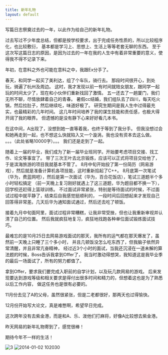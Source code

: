 ```yaml
---
title: 新年礼物
layout: default
---
```


写篇日志祭奠过去的一年，以此作为给自己的新年礼物。

过去写过不少年度总结，但都是按学校要求，出于完成任务性质的，所以比较程序化，也比较敷衍，
基本都是学习上、思想上、生活上等等老套无聊的东西。
至于这次写这篇日志的原因，是因为过去的一年在我的人生中有着非常重要的意义，使得我不得不记录下来。

年初，在意料之外也可能在意料之中，我跟Ex分手了。

春天，和同学一起买了美利达，组了个车队，骑行去。
那段时间很开心，到处玩，骑遍了杭州及周边。
这时，我才发现以前一有时间就陪女朋友，跟同学一起玩的时间太少了，现在和小伙伴们重新找回了激情。
五一还去了一趟厦门，我们无所不聊，尽情放肆着自己的青春。
暑假cc结婚，我们组队去了四川，每天吃火锅，然后拉肚子，然后继续吃，味道好极了。
研究生期间是我人生中过得最充实，也最精彩的几年时间。
这几年时间培养了我的谋生技能和责任感，也极大得开阔了我的眼界。
但遗憾的是没有静下心来好好看几本书。

在这中间，A出现了，没想到她一直等着我，也终于等到了我分手。
但我没想过会和她再走到一起，也不想这么快就陷入又一个漩涡，我也没有资本去这么做。
。。。（此处省略10000字）。。。
我们还是走到了一起。

随着上一届的毕业，我们成为了新一届毕业班同学。开始要考虑项目交接、找工作、论文等事宜了。
带了三次王叶去北京锻炼，应该可以正式将项目交给他了，于是滨海旅游的项目我就基本不管了。
8月中旬开始投了第一份简历（网易游戏），然后就是准备计算机各项技能，这时重新拾起了C++。
8月底第一次笔试（华为，费蓝网吧），然后是第一次面试（华为，百合花饭店），笔试三道题半个多小时轻松搞定
（前一天晚上复习刚好就遇上了这三道题，华为题目都不换一下），
回学校还赶得上篮球训练。
不过面试非常紧张，特别是等待面试的时候，不过面试过程中就平静了，结束后自我感觉挺顺利的，
一段时间后回想起来才发现自己回答得非常差。几天后华为通知面试通过，然后还去吃了顿饭。

接着九月中旬面阿里，面试过程非常糟糕，让我非常受挫，但也让我重新审视并认清了自己的位置。
然后我就疯狂地复习，疯狂地找跑各种单位面试锻炼面试技巧。

最难忘的是10月25日去网易游戏面试的那天，我所有的运气都在那天爆发了，虽然前一天晚上只睡了三个多小时，
并且几顿饭没怎么吃东西了，但我脑子依然异常清醒，并且非常亢奋精神，
经过近3个小时的面试，当我还沉浸在一道未解的算法题的时候，Boss告诉我拿到Offer了，
我当时激动得想哭，我知道这是我毕业季的最后一场面试了，所有的努力都值了。

拿到Offer，要求我们要完成入职前的自学计划，以及玩几款网易的游戏。
后来发现要达到游戏等级和相关要求是得付出很多时间和精力的，但想着这也是为了熟悉以后工作内容，
做这任务也是很有必要的。

11月份去见了A的父母，虽然很紧张，但是二老都很好，那两天也过得愉快。

12月份开始写大论文，真是难憋啊，希望早日完成。

这次跨年没有去紫金港，而是和A、乐、泼他们打麻将，好像A比较想去紫金港。

昨天网易的新年礼物寄到了，感觉很棒！

期待今年不一样的生活！

<img src="https://f.cloud.github.com/assets/3831602/1833923/28aa1776-73d3-11e3-91af-3ab47e67b108.jpg" alt="3" style="max-width:100%;">

<img src="https://f.cloud.github.com/assets/3831602/1833879/3063800c-73d2-11e3-93b1-42bca743e4f1.jpg" alt="2014-01-02 102030" style="max-width:100%;">

